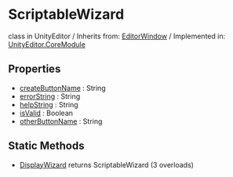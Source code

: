 # ScriptableWizard
class in UnityEditor
 / Inherits from: <a href="https://docs.unity3d.com/6000.2/Documentation/ScriptReference/EditorWindow.html">EditorWindow</a> / Implemented in: <a href="https://docs.unity3d.com/6000.2/Documentation/ScriptReference/UnityEditor.CoreModule.html">UnityEditor.CoreModule</a>

## Properties
- <a href="https://docs.unity3d.com/6000.2/Documentation/ScriptReference/ScriptableWizard-createButtonName.html">createButtonName</a> : String
- <a href="https://docs.unity3d.com/6000.2/Documentation/ScriptReference/ScriptableWizard-errorString.html">errorString</a> : String
- <a href="https://docs.unity3d.com/6000.2/Documentation/ScriptReference/ScriptableWizard-helpString.html">helpString</a> : String
- <a href="https://docs.unity3d.com/6000.2/Documentation/ScriptReference/ScriptableWizard-isValid.html">isValid</a> : Boolean
- <a href="https://docs.unity3d.com/6000.2/Documentation/ScriptReference/ScriptableWizard-otherButtonName.html">otherButtonName</a> : String

## Static Methods
- <a href="https://docs.unity3d.com/6000.2/Documentation/ScriptReference/ScriptableWizard.DisplayWizard.html">DisplayWizard</a> returns ScriptableWizard (3 overloads)
